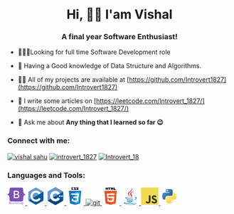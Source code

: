 <h1 align="center">Hi, 🖐🏼 I'am Vishal</h1>
<h3 align="center">A final year Software Enthusiast!</h1>

- 🙋🏼‍♂️Looking for full time Software Development role

- 📕 Having a Good knowledge of Data Structure and Algorithms.

- 👨‍💻 All of my projects are available at [https://github.com/Introvert1827](https://github.com/Introvert1827)

- 📝 I write some articles on [https://leetcode.com/Introvert_1827/](https://leetcode.com/Introvert_1827/)

- 💬 Ask me about **Any thing that I learned so far 😉**


<h3 align="left">Connect with me:</h3>
<p align="left">
<a href="https://linkedin.com/in/vishal sahu" target="blank"><img align="center" src="https://raw.githubusercontent.com/rahuldkjain/github-profile-readme-generator/master/src/images/icons/Social/linked-in-alt.svg" alt="vishal sahu" height="30" width="40" /></a>
<a href="https://www.codechef.com/users/introvert_1827" target="blank"><img align="center" src="https://cdn.jsdelivr.net/npm/simple-icons@3.1.0/icons/codechef.svg" alt="introvert_1827" height="30" width="40" /></a>
<!-- <a href="https://codeforces.com/profile/Introvert_1827" target="blank"><img align="center" src="https://raw.githubusercontent.com/rahuldkjain/github-profile-readme-generator/master/src/images/icons/Social/codeforces.svg" alt="Introvert_1827" height="30" width="40" /></a> -->
<a href="https://leetcode.com/Introvert_1827/" target="blank"><img align="center" src="https://raw.githubusercontent.com/rahuldkjain/github-profile-readme-generator/master/src/images/icons/Social/leet-code.svg" alt="Introvert_18" height="30" width="40" /></a>
</p>

<h3 align="left">Languages and Tools:</h3>
<p align="left"> <a href="https://getbootstrap.com" target="_blank" rel="noreferrer"> <img src="https://raw.githubusercontent.com/devicons/devicon/master/icons/bootstrap/bootstrap-plain-wordmark.svg" alt="bootstrap" width="40" height="40"/> </a> <a href="https://www.cprogramming.com/" target="_blank" rel="noreferrer"> <img src="https://raw.githubusercontent.com/devicons/devicon/master/icons/c/c-original.svg" alt="c" width="40" height="40"/> </a> <a href="https://www.w3schools.com/cpp/" target="_blank" rel="noreferrer"> <img src="https://raw.githubusercontent.com/devicons/devicon/master/icons/cplusplus/cplusplus-original.svg" alt="cplusplus" width="40" height="40"/> </a> <a href="https://www.w3schools.com/css/" target="_blank" rel="noreferrer"> <img src="https://raw.githubusercontent.com/devicons/devicon/master/icons/css3/css3-original-wordmark.svg" alt="css3" width="40" height="40"/> </a> <a href="https://git-scm.com/" target="_blank" rel="noreferrer"> <img src="https://www.vectorlogo.zone/logos/git-scm/git-scm-icon.svg" alt="git" width="40" height="40"/> </a> <a href="https://www.w3.org/html/" target="_blank" rel="noreferrer"> <img src="https://raw.githubusercontent.com/devicons/devicon/master/icons/html5/html5-original-wordmark.svg" alt="html5" width="40" height="40"/> </a> <a href="https://www.java.com" target="_blank" rel="noreferrer"> <img src="https://raw.githubusercontent.com/devicons/devicon/master/icons/java/java-original.svg" alt="java" width="40" height="40"/> </a> <a href="https://developer.mozilla.org/en-US/docs/Web/JavaScript" target="_blank" rel="noreferrer"> <img src="https://raw.githubusercontent.com/devicons/devicon/master/icons/javascript/javascript-original.svg" alt="javascript" width="40" height="40"/> </a> <a href="https://www.python.org" target="_blank" rel="noreferrer"> <img src="https://raw.githubusercontent.com/devicons/devicon/master/icons/python/python-original.svg" alt="python" width="40" height="40"/> </a> </p>

